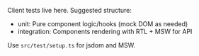 Client tests live here. Suggested structure:

- unit: Pure component logic/hooks (mock DOM as needed)
- integration: Components rendering with RTL + MSW for API

Use `src/test/setup.ts` for jsdom and MSW.